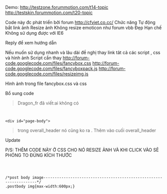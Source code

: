 Demo: http://testzone.forummotion.com/t14-topic
http://testskin.forummotion.com/t20-topic

Code này đc phát triển bởi forum http://cfviet.co.cc/
Chức năng
Tự động bắt link ảnh
Resize ảnh
Không resize emoticon như forum vbb
Đẹp
Hạn chế
Không sử dụng được với IE6

Reply để xem hướng dẫn


Nếu muốn sử dụng nhanh và lâu dài đề nghị thay link tât cả các script , css và hình ảnh
Script cần thay
http://forum-code.googlecode.com/files/fancybox.css
http://forum-code.googlecode.com/files/fancyboxpack.js
http://forum-code.googlecode.com/files/resizeimg.js

Hình ảnh trong file fancybox.css và css

Bổ sung code

> Dragon\_fr ﻿đã viết:ai không có

```


<div id="page-body">
```
> trong overall\_header nó cũng ko ra .
> Thêm vào cuối overall\_header



Update

P/S: THÊM CODE NÀY Ở CSS CHO NÓ RESIZE ẢNH VÀ KHI CLICK VÀO SẼ PHÓNG TO ĐÚNG KÍCH THƯỚC

```



/*post body image-------------------------------------------------------------------*/
.postbody img{max-width:600px;}


```